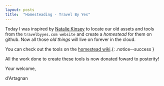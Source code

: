 ```yaml
---
layout: posts
title:  "Homesteading - Travel By Yes"
---
```


Today I was inspired by [Natalie Kinsey](http://www.playnexus.com/) to locate our old assets and tools from the `travelbyyes.com website` and create a *homestead* for them on github. Now all those *old things* will live on forever in the cloud.

You can check out the tools on the [homestead wiki](https://github.com/nsbawden/TravelByYes/wiki).{: .notice--success }

All the work done to create these tools is now donated foward to posterity!

Your welcome,

d'Artagnan
